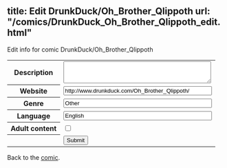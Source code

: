 title: Edit DrunkDuck/Oh_Brother_Qlippoth
url: "/comics/DrunkDuck_Oh_Brother_Qlippoth_edit.html"
---
Edit info for comic DrunkDuck/Oh_Brother_Qlippoth

<form name="comic" action="http://gaepostmail.appspot.com/comic/" method="post">
<table class="comicinfo">
<tr>
<th>Description</th><td><textarea name="description" cols="40" rows="3"></textarea></td>
</tr>
<tr>
<th>Website</th><td><input type="text" name="url" value="http://www.drunkduck.com/Oh_Brother_Qlippoth/" size="40"/></td>
</tr>
<tr>
<th>Genre</th><td><input type="text" name="genre" value="Other" size="40"/></td>
</tr>
<tr>
<th>Language</th><td><input type="text" name="language" value="English" size="40"/></td>
</tr>
<tr>
<th>Adult content</th><td><input type="checkbox" name="adult" value="adult" /></td>
</tr>
<tr>
<th></th><td>
<input type="hidden" name="comic" value="DrunkDuck_Oh_Brother_Qlippoth" />
<input type="submit" name="submit" value="Submit" />
</td>
</tr>
</table>
</form>

Back to the [comic](DrunkDuck_Oh_Brother_Qlippoth.html).
